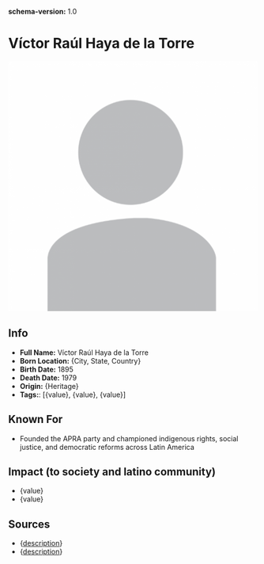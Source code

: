 **schema-version:** 1.0
# Víctor Raúl Haya de la Torre

![image description](images/person-image-template.png)

## Info
- **Full Name:** Víctor Raúl Haya de la Torre
- **Born Location:** {City, State, Country}
- **Birth Date:** 1895
- **Death Date:** 1979
- **Origin:** {Heritage}  
- **Tags:**: [{value}, {value}, {value}]

## Known For
- Founded the APRA party and championed indigenous rights, social justice, and democratic reforms across Latin America

## Impact (to society and latino community)
- {value}
- {value}

## Sources
- {[description](link)}
- {[description](link)}